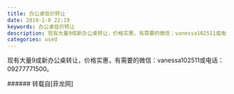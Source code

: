 ```yaml
---
title: 办公桌低价转让
date: 2019-1-8 22:19
keywords: 办公桌低价转让
description: 现有大量9成新办公桌转让，价格实惠，有需要的微信：vanessa102511或电话：09277771500。
categories: used
---
```

<td class="t_f" id="postmessage_2644850">

现有大量9成新办公桌转让，价格实惠，有需要的微信：vanessa102511或电话：09277771500。<br/>
</td>
###### 转载自[菲龙网]